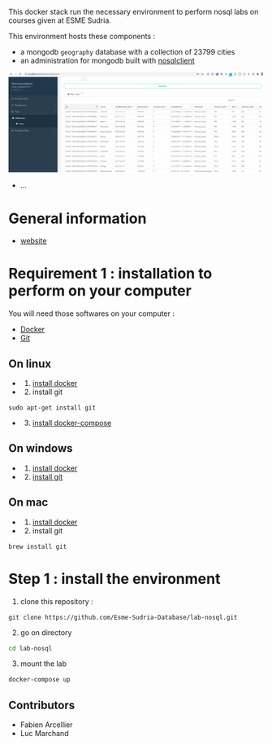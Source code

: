 This docker stack run the necessary environment to perform nosql labs
on courses given at ESME Sudria.

This environment hosts these components :

* a mongodb ``geography`` database with a collection of 23799 cities
* an administration for mongodb built with [nosqlclient](https://www.nosqlclient.com/docs/index.html)

![](docs/nosqlclient_geography.png)

* ...

General information
===================

* [website](esme.farcellier.com)

Requirement 1 : installation to perform on your computer
========================================================

You will need those softwares on your computer :

* [Docker](https://www.docker.com/)
* [Git](https://git-scm.com/)

On linux
---------

* 1. [install docker](https://docs.docker.com/engine/install/ubuntu/)

* 2. install git

```
sudo apt-get install git
```

* 3. [install docker-compose](https://docs.docker.com/compose/install/#install-compose-on-linux-systems)

On windows
-----------

* 1. [install docker](https://docs.docker.com/docker-for-windows/install/)

* 2. [install git](https://git-scm.com/download/win)

On mac
-------

* 1. [install docker](https://docs.docker.com/docker-for-mac/install/)

* 2. install git

```
brew install git
```


Step 1 : install the environment
================================

1. clone this repository :

```
git clone https://github.com/Esme-Sudria-Database/lab-nosql.git
```

2. go on directory

```bash
cd lab-nosql
```

3. mount the lab

```bash
docker-compose up
```

## Contributors

* Fabien Arcellier
* Luc Marchand
